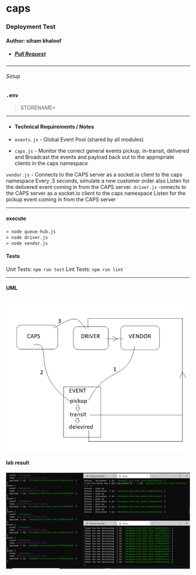# caps
### Deployment Test

#### Author: siham khaloof

- ##### [Pull Request](https://github.com/sbkhaloof/caps/pull/7)



---

###### Setup

### `.env`

> STORENAME=


---

<!-- ###### Running the app:

- #### `node caps.js`  -->

- #### Technical Requirements / Notes
  
- `events.js` - Global Event Pool (shared by all modules)
- `caps.js` - Monitor the correct general events pickup, in-transit, delivered and Broadcast the events and payload back out to the appropriate clients in the caps namespace

`vendor.js` - Connects to the CAPS server as a socket.io client to the caps namespace
Every .5 seconds, simulate a new customer order also Listen for the delivered event coming in from the CAPS server.
`driver.js` -onnects to the CAPS server as a socket.io client to the caps namespace
Listen for the pickup event coming in from the CAPS server





---
#### execute
    > node queue-hub.js
    > node driver.js
    > node vendor.js
#### Tests

Unit Tests: `npm run test`
Lint Tests: `npm run lint`

---

#### UML

![](caps-lab11.png)
#### lab result
![](lab13-result.PNG)